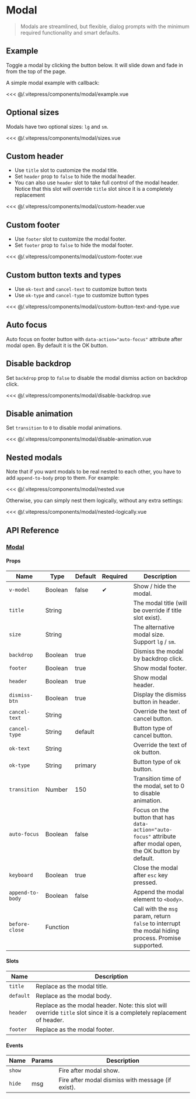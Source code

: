 # Modal

> Modals are streamlined, but flexible, dialog prompts with the minimum required functionality and smart defaults.

## Example

Toggle a modal by clicking the button below. It will slide down and fade in from the top of the page.

A simple modal example with callback:

<modal-example/>

<<< @/.vitepress/components/modal/example.vue

## Optional sizes

Modals have two optional sizes: `lg` and `sm`.

<modal-sizes/>

<<< @/.vitepress/components/modal/sizes.vue

## Custom header

* Use `title` slot to customize the modal title.
* Set `header` prop to `false` to hide the modal header.
* You can also use `header` slot to take full control of the modal header. Notice that this slot will override `title` slot since it is a completely replacement

<modal-custom-header/>

<<< @/.vitepress/components/modal/custom-header.vue

## Custom footer

* Use `footer` slot to customize the modal footer.
* Set `footer` prop to `false` to hide the modal footer.

<modal-custom-footer/>

<<< @/.vitepress/components/modal/custom-footer.vue

## Custom button texts and types

* Use `ok-text` and `cancel-text` to customize button texts
* Use `ok-type` and `cancel-type` to customize button types

<modal-custom-button-text-and-type/>

<<< @/.vitepress/components/modal/custom-button-text-and-type.vue

## Auto focus

Auto focus on footer button with `data-action="auto-focus"` attribute after modal open. By default it is the OK button.



## Disable backdrop

Set `backdrop` prop to `false` to disable the modal dismiss action on backdrop click.

<modal-disable-backdrop/>

<<< @/.vitepress/components/modal/disable-backdrop.vue

## Disable animation

Set `transition` to `0` to disable modal animations.

<modal-disable-animation/>

<<< @/.vitepress/components/modal/disable-animation.vue

## Nested modals

Note that if you want modals to be real nested to each other, you have to add `append-to-body` prop to them. For example:

<modal-nested/>

<<< @/.vitepress/components/modal/nested.vue

Otherwise, you can simply nest them logically, without any extra settings:

<modal-nested-logically/>

<<< @/.vitepress/components/modal/nested-logically.vue


## API Reference

### [Modal](https://github.com/uiv-lib/uiv/blob/1.x/src/components/modal/Modal.vue)

#### Props

| Name             | Type     | Default | Required | Description                                                                                                   |
|------------------|----------|---------|----------|---------------------------------------------------------------------------------------------------------------|
| `v-model`        | Boolean  | false   | &#10004; | Show / hide the modal.                                                                                        |
| `title`          | String   |         |          | The modal title (will be override if title slot exist).                                                       |
| `size`           | String   |         |          | The alternative modal size. Support `lg` / `sm`.                                                              |
| `backdrop`       | Boolean  | true    |          | Dismiss the modal by backdrop click.                                                                          |
| `footer`         | Boolean  | true    |          | Show modal footer.                                                                                            |
| `header`         | Boolean  | true    |          | Show modal header.                                                                                            |
| `dismiss-btn`    | Boolean  | true    |          | Display the dismiss button in header.                                                                         |
| `cancel-text`    | String   |         |          | Override the text of cancel button.                                                                           |
| `cancel-type`    | String   | default |          | Button type of cancel button.                                                                                 |
| `ok-text`        | String   |         |          | Override the text of ok button.                                                                               |
| `ok-type`        | String   | primary |          | Button type of ok button.                                                                                     |
| `transition`     | Number   | 150     |          | Transition time of the modal, set to 0 to disable animation.                                                  |
| `auto-focus`     | Boolean  | false   |          | Focus on the button that has `data-action="auto-focus"` attribute after modal open, the OK button by default. |
| `keyboard`       | Boolean  | true    |          | Close the modal after `esc` key pressed.                                                                      |
| `append-to-body` | Boolean  | false   |          | Append the modal element to `<body>`.                                                                         |
| `before-close`   | Function |         |          | Call with the `msg` param, return `false` to interrupt the modal hiding process. Promise supported.           |

#### Slots

| Name      | Description                                                                                                             |
|-----------|-------------------------------------------------------------------------------------------------------------------------|
| `title`   | Replace as the modal title.                                                                                             |
| `default` | Replace as the modal body.                                                                                              |
| `header`  | Replace as the modal header. Note: this slot will override `title` slot since it is a completely replacement of header. |
| `footer`  | Replace as the modal footer.                                                                                            |

#### Events

| Name   | Params | Description                                       |
|--------|--------|---------------------------------------------------|
| `show` |        | Fire after modal show.                            |
| `hide` | msg    | Fire after modal dismiss with message (if exist). |
